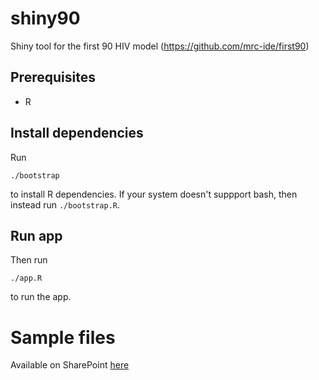 # shiny90
Shiny tool for the first 90 HIV model (https://github.com/mrc-ide/first90)

## Prerequisites
* R

## Install dependencies
Run

```
./bootstrap
```

to install R dependencies. If your system doesn't suppport bash, then instead run `./bootstrap.R`.

## Run app
Then run 

```
./app.R
```

to run the app.

# Sample files
Available on SharePoint [here](https://imperiallondon-my.sharepoint.com/:f:/r/personal/epidem_ic_ac_uk/Documents/UNAIDS%20Ref%20Group%20Shared%20Drive/Ref%20Group%20Meetings/Meetings%202018/first%2090%20workshop%20-%20Wisbech%20August%202018?csf=1&e=MFospr)